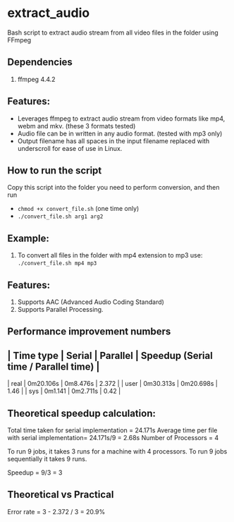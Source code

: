 # extract_audio
Bash script to extract audio stream from all video files in the folder using FFmpeg

## Dependencies
1. ffmpeg 4.4.2

## Features:
- Leverages ffmpeg to extract audio stream from video formats like mp4, webm and mkv. (these 3 formats tested)
- Audio file can be in written in any audio format. (tested with mp3 only)
- Output filename has all spaces in the input filename replaced with underscroll for ease of use in Linux.

## How to run the script
Copy this script into the folder you need to perform conversion, and then run 
- `chmod +x convert_file.sh` (one time only)
- `./convert_file.sh arg1 arg2`

## Example:
1. To convert all files in the folder with mp4 extension to mp3 use:
   `./convert_file.sh mp4 mp3`

## Features:
1. Supports AAC (Advanced Audio Coding Standard)
2. Supports Parallel Processing.

## Performance improvement numbers
| Time type | Serial   | Parallel    |  Speedup (Serial time / Parallel time) |
-------------------------------------------------------------------------------
| real      | 0m20.106s | 0m8.476s   | 2.372  |
| user      | 0m30.313s | 0m20.698s  | 1.46   |
| sys       | 0m1.141   | 0m2.711s   | 0.42   |

## Theoretical speedup calculation:
Total time taken for serial implementation = 24.171s
Average time per file with serial implementation= 24.171s/9 = 2.68s
Number of Processors = 4


To run 9 jobs, it takes 3 runs for a machine with 4 processors.
To run 9 jobs sequentially it takes 9 runs.

Speedup = 9/3 = 3

## Theoretical vs Practical
Error rate = 3 - 2.372 / 3 = 20.9%
